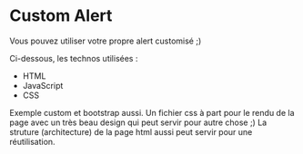 Custom Alert
============

Vous pouvez utiliser votre propre alert customisé ;)

Ci-dessous, les technos utilisées :
 - HTML
 - JavaScript
 - CSS


Exemple custom et bootstrap aussi.
Un fichier css à part pour le rendu de la page avec un très beau design qui peut servir pour autre chose ;)
La struture (architecture)  de la page html aussi peut servir pour une réutilisation.
